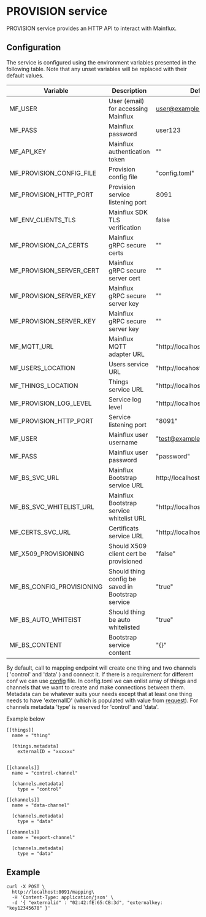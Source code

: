 # PROVISION service

PROVISION service provides an HTTP API to interact with Mainflux.

## Configuration

The service is configured using the environment variables presented in the
following table. Note that any unset variables will be replaced with their
default values.

| Variable                  | Description                                       | Default                                  |
|---------------------------|---------------------------------------------------|------------------------------------------|
| MF_USER                   | User (email) for accessing Mainflux               |  user@example.com                        |
| MF_PASS                   | Mainflux password                                 |  user123                                 |
| MF_API_KEY                | Mainflux authentication token                     |  ""                                      |
| MF_PROVISION_CONFIG_FILE  | Provision config file                             |  "config.toml"                           |
| MF_PROVISION_HTTP_PORT    | Provision service listening port                  |  8091                                    |
| MF_ENV_CLIENTS_TLS        | Mainflux SDK TLS verification                     |  false                                   |
| MF_PROVISION_CA_CERTS     | Mainflux gRPC secure certs                        |  ""                                      |
| MF_PROVISION_SERVER_CERT  | Mainflux gRPC secure server cert                  | ""                                       |
| MF_PROVISION_SERVER_KEY   | Mainflux gRPC secure server key                   | ""                                       |
| MF_PROVISION_SERVER_KEY   | Mainflux gRPC secure server key                   | ""                                       |
| MF_MQTT_URL               | Mainflux MQTT adapter URL                         | "http://localhost:1883"                  |
| MF_USERS_LOCATION         | Users service URL                                 | "http://locahost"                        |
| MF_THINGS_LOCATION        | Things service URL                                | "http://localhost"                       |
| MF_PROVISION_LOG_LEVEL    | Service log level                                 | "http://localhost"                       |
| MF_PROVISION_HTTP_PORT    | Service listening port                            | "8091"                                   |
| MF_USER                   | Mainflux user username                            | "test@example.com"                       |
| MF_PASS                   | Mainflux user password                            | "password"                               |
| MF_BS_SVC_URL             | Mainflux Bootstrap service URL                    | http://localhost/things/configs"         |
| MF_BS_SVC_WHITELIST_URL   | Mainflux Bootstrap service whitelist URL          | "http://localhost/things/state"          |
| MF_CERTS_SVC_URL          | Certificats service URL                           | "http://localhost/certs"                 |
| MF_X509_PROVISIONING      | Should X509 client cert be provisioned            | "false"                                  |
| MF_BS_CONFIG_PROVISIONING | Should thing config be saved in Bootstrap service | "true"                                   |
| MF_BS_AUTO_WHITEIST       | Should thing be auto whitelisted                  | "true"                                   |
| MF_BS_CONTENT             | Bootstrap service content                         | "{}"

By default, call to mapping endpoint will create one thing and two channels ( 'control' and 'data' ) and connect it. If there is a requirement for different conf
we can use [config](docker/configs/config.toml) file.
In config.toml we can enlist array of things and channels that we want to create and make connections between them.
Metadata can be whatever suits your needs except that at least one thing needs to have 'externalID' (which is populated with value from [request](#example)).
For channels metadata 'type' is reserved for 'control' and 'data'.

Example below
```
[[things]]
  name = "thing"

  [things.metadata]
    externalID = "xxxxxx"


[[channels]]
  name = "control-channel"

  [channels.metadata]
    type = "control"

[[channels]]
  name = "data-channel"

  [channels.metadata]
    type = "data"

[[channels]]
  name = "export-channel"

  [channels.metadata]
    type = "data"
```


## Example 
```
curl -X POST \
  http://localhost:8091/mapping\
  -H 'Content-Type: application/json' \
  -d '{ "externalid" : "02:42:fE:65:CB:3d", "externalkey: "key12345678" }'
  ```
